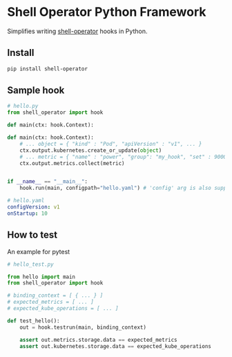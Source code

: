# Shell Operator Python Framework

Simplifies writing [shell-operator](https://github.com/flant/shell-operator) hooks in Python.

## Install

```bash
pip install shell-operator
```

## Sample hook

```python
# hello.py
from shell_operator import hook

def main(ctx: hook.Context):

def main(ctx: hook.Context):
    # ... object = { "kind" : "Pod", "apiVersion" : "v1", ... }
    ctx.output.kubernetes.create_or_update(object)
    # ... metric = { "name" : "power", "group": "my_hook", "set" : 9000, ... }
    ctx.output.metrics.collect(metric)


if __name__ == "__main__":
    hook.run(main, configpath="hello.yaml") # 'config' arg is also supported for raw string
```

```yaml
# hello.yaml
configVersion: v1
onStartup: 10
```

## How to test

An example for pytest

```python
# hello_test.py

from hello import main
from shell_operator import hook

# binding_context = [ { ... } ]
# expected_metrics = [ ... ]
# expected_kube_operations = [ ... ]

def test_hello():
    out = hook.testrun(main, binding_context)

    assert out.metrics.storage.data == expected_metrics
    assert out.kubernetes.storage.data == expected_kube_operations
```
